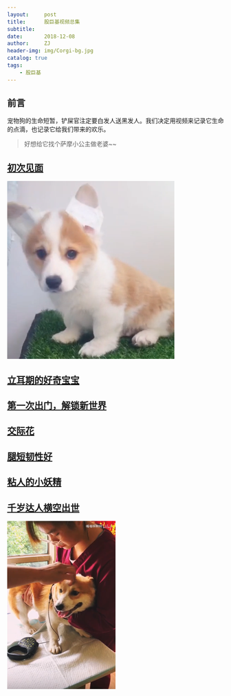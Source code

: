 ```yaml
---
layout:     post
title:      股巨基视频总集
subtitle:   
date:       2018-12-08
author:     ZJ
header-img: img/Corgi-bg.jpg
catalog: true
tags:
    - 股巨基
---
```


## 前言

宠物狗的生命短暂，铲屎官注定要白发人送黑发人。我们决定用视频来记录它生命的点滴，也记录它给我们带来的欢乐。
>好想给它找个萨摩小公主做老婆~~

## [初次见面](https://www.bilibili.com/video/av28801103?from=search&seid=12428444776009666905 "奶声奶气学狼叫")
![](/img/股巨基-1.PNG)

## [立耳期的好奇宝宝](https://www.bilibili.com/video/av30731768?from=search&seid=17970021055181035218)

## [第一次出门，解锁新世界](https://www.bilibili.com/video/av28905160?from=search&seid=17970021055181035218)

## [交际花](https://www.bilibili.com/video/av36668715?from=search&seid=17970021055181035218)

## [腿短韧性好](https://www.bilibili.com/video/av28198063?from=search&seid=17970021055181035218)

## [粘人的小妖精](https://www.bilibili.com/video/av31192141?from=search&seid=17970021055181035218)

## [千岁达人横空出世](https://www.bilibili.com/video/av32249042?from=search&seid=17224821027464688745 "绝育手术记录")
![](/img/股巨基-2.PNG)




